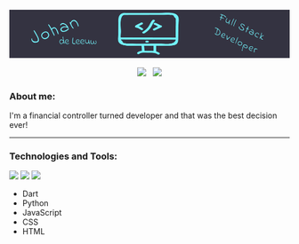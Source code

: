 [![Header](https://raw.githubusercontent.com/jdl208/jdl208/master/frame.png "Header")](https://onlion.nu/)
<p align='center'>
<!-- <a href="https://twitter.com/_waylonwalker"><img height="30" src="https://github.com/WaylonWalker/WaylonWalker/blob/main/icon/twitter.png?raw=true"></a>&nbsp;&nbsp; -->
<a href="https://instagram.com/jdl208"><img height="30" src="https://github.com/WaylonWalker/WaylonWalker/blob/main/icon/instagram.jpg?raw=true"></a>&nbsp;&nbsp;
<a href="https://www.linkedin.com/in/johan-de-leeuw/"><img height="30" src="https://github.com/WaylonWalker/WaylonWalker/blob/main/icon/linkedin.png?raw=true"></a>
</p>

### About me:
I'm a financial controller turned developer and that was the best decision ever!

---

### Technologies and Tools:
![](https://img.shields.io/badge/Language:-Go-informational?style=flat&logo=<LOGO_NAME>&logoColor=white&color=2bbc8a)
![](https://img.shields.io/badge/Language:-Dart-informational?style=flat&logo=<LOGO_NAME>&logoColor=white&color=2bbc8a)
![](https://img.shields.io/badge/Language:-Python-informational?style=flat&logo=<LOGO_NAME>&logoColor=white&color=2bbc8a)
- Dart
- Python
- JavaScript
- CSS
- HTML


